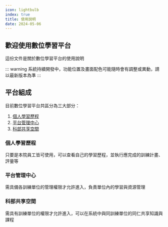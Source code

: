 ```yaml
---
icon: lightbulb
index: true
title: 使用說明
date: 2024-05-06
---
```


## 歡迎使用數位學習平台

這份文件是關於數位學習平台的使用說明

::: warning
系統持續開發中，功能位置及畫面配色可能隨時會有調整或異動，請以最新版本為準
:::

## 平台組成

目前數位學習平台共區分為三大部分：

1. [個人學習歷程][]
2. [平台管理中心][]
3. [科部共享空間][]

### 個人學習歷程

只要是本院員工皆可使用，可以查看自己的學習歷程，並執行應完成的訓練計畫、評量等

### 平台管理中心

需具備各訓練單位的管理權限才允許進入，負責單位內的學習與資源管理

### 科部共享空間

需具有訓練單位的權限才允許進入，可以在系統中與同訓練單位的同仁共享知識與課程

[個人學習歷程]: https://cghedu.cgmh.org.tw/portfolio
[平台管理中心]: https://cghedu.cgmh.org.tw/platform
[科部共享空間]: https://cghhedutest1.cgmh.org.tw/unit-space
